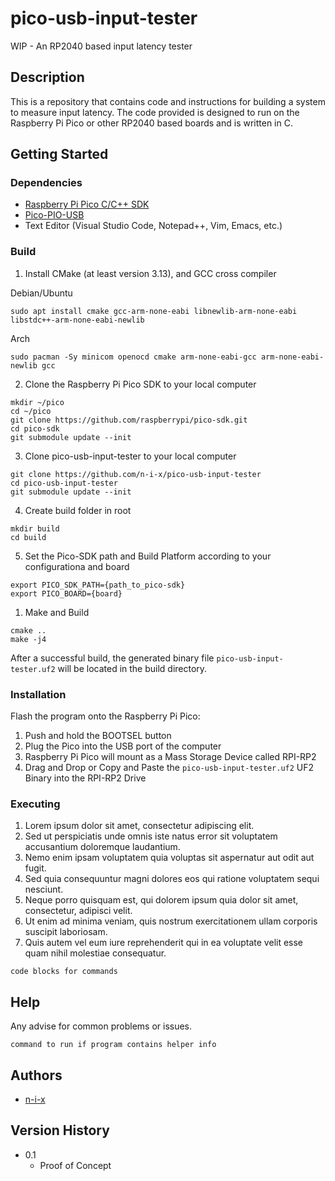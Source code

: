 # pico-usb-input-tester

WIP - An RP2040 based input latency tester

## Description

This is a repository that contains code and instructions for building a system to measure input latency. The code provided is designed to run on the Raspberry Pi Pico or other RP2040 based boards and is written in C. 

## Getting Started

### Dependencies

* [Raspberry Pi Pico C/C++ SDK](https://github.com/raspberrypi/pico-sdk)
* [Pico-PIO-USB ](https://github.com/sekigon-gonnoc/Pico-PIO-USB/)
* Text Editor (Visual Studio Code, Notepad++, Vim, Emacs, etc.)

### Build

1. Install CMake (at least version 3.13), and GCC cross compiler

Debian/Ubuntu
```
sudo apt install cmake gcc-arm-none-eabi libnewlib-arm-none-eabi libstdc++-arm-none-eabi-newlib
```

Arch
```
sudo pacman -Sy minicom openocd cmake arm-none-eabi-gcc arm-none-eabi-newlib gcc
```

2. Clone the Raspberry Pi Pico SDK to your local computer

```
mkdir ~/pico
cd ~/pico
git clone https://github.com/raspberrypi/pico-sdk.git
cd pico-sdk
git submodule update --init
```

3. Clone pico-usb-input-tester to your local computer

```
git clone https://github.com/n-i-x/pico-usb-input-tester
cd pico-usb-input-tester
git submodule update --init
```

4. Create build folder in root

```
mkdir build
cd build
```

5. Set the Pico-SDK path and Build Platform according to your configurationa and board

```
export PICO_SDK_PATH={path_to_pico-sdk} 
export PICO_BOARD={board}
```

1. Make and Build
```
cmake ..
make -j4
```

After a successful build, the generated binary file `pico-usb-input-tester.uf2` will be located in the build directory.

### Installation

Flash the program onto the Raspberry Pi Pico:

1. Push and hold the BOOTSEL button
2. Plug the Pico into the USB port of the computer
3. Raspberry Pi Pico will mount as a Mass Storage Device called RPI-RP2
4. Drag and Drop or Copy and Paste the `pico-usb-input-tester.uf2` UF2 Binary into the RPI-RP2 Drive

### Executing

1. Lorem ipsum dolor sit amet, consectetur adipiscing elit.
2. Sed ut perspiciatis unde omnis iste natus error sit voluptatem accusantium doloremque laudantium.
3. Nemo enim ipsam voluptatem quia voluptas sit aspernatur aut odit aut fugit.
4. Sed quia consequuntur magni dolores eos qui ratione voluptatem sequi nesciunt.
5. Neque porro quisquam est, qui dolorem ipsum quia dolor sit amet, consectetur, adipisci velit.
6. Ut enim ad minima veniam, quis nostrum exercitationem ullam corporis suscipit laboriosam.
7. Quis autem vel eum iure reprehenderit qui in ea voluptate velit esse quam nihil molestiae consequatur.
   
```
code blocks for commands
```

## Help

Any advise for common problems or issues.
```
command to run if program contains helper info
```

## Authors

* [n-i-x](https://github.com/n-i-x)

## Version History

- 0.1
  - Proof of Concept